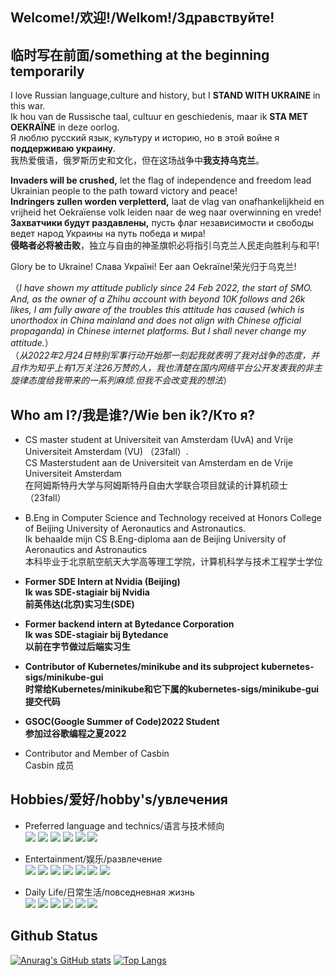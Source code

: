 ## Welcome!/欢迎!/Welkom!/Здравствуйте!

## 临时写在前面/something at the beginning temporarily
I love Russian language,culture and history, but I **STAND WITH UKRAINE** in this war. <br>
Ik hou van de Russische taal, cultuur en geschiedenis, maar ik **STA MET OEKRAÏNE** in deze oorlog. <br>
Я люблю русский язык, культуру и историю, но в этой войне я **поддерживаю украину**.<br>
我热爱俄语，俄罗斯历史和文化，但在这场战争中**我支持乌克兰**。


**Invaders will be crushed,** let the flag of independence and freedom lead Ukrainian people to the path toward victory and peace!<br>
**Indringers zullen worden verpletterd,** laat de vlag van onafhankelijkheid en vrijheid het Oekraïense volk leiden naar de weg naar overwinning en vrede!<br>
**Захватчики будут раздавлены,** пусть флаг независимости и свободы ведет народ Украины на путь победа и мира!<br>
**侵略者必将被击败**，独立与自由的神圣旗帜必将指引乌克兰人民走向胜利与和平!


Glory be to Ukraine! Слава Україні! Eer aan Oekraïne!荣光归于乌克兰!

（*I have shown my attitude publicly since 24 Feb 2022, the start of SMO. And, as the owner of a Zhihu account with beyond 10K follows and 26k likes, I am fully aware of the troubles this attitude has caused (which is unorthodox in China mainland and does not align with Chinese official propaganda) in Chinese internet platforms. But I shall never change my attitude.*）<br>
（*从2022年2月24日特别军事行动开始那一刻起我就表明了我对战争的态度，并且作为知乎上有1万关注26万赞的人，我也清楚在国内网络平台公开发表我的非主旋律态度给我带来的一系列麻烦.但我不会改变我的想法*）<br>


## Who am I?/我是谁?/Wie ben ik?/Кто я?

- CS master student at Universiteit van Amsterdam (UvA) and Vrije Universiteit Amsterdam (VU) （23fall）.<br>
CS Masterstudent aan de Universiteit van Amsterdam en de Vrije Universiteit Amsterdam <br>
在阿姆斯特丹大学与阿姆斯特丹自由大学联合项目就读的计算机硕士（23fall）<br>

- B.Eng in Computer Science and Technology received at Honors College of Beijing University of Aeronautics and Astronautics.<br>
Ik behaalde mijn CS B.Eng-diploma aan de Beijing University of Aeronautics and Astronautics<br>
本科毕业于北京航空航天大学高等理工学院，计算机科学与技术工程学士学位<br> 

- **Former SDE Intern at Nvidia (Beijing)<br> Ik was SDE-stagiair bij Nvidia <br/> 前英伟达(北京)实习生(SDE)<br/>**

- **Former backend intern at Bytedance Corporation<br>
Ik was SDE-stagiair bij Bytedance<br/> 
以前在字节做过后端实习生<br>**


- **Contributor of Kubernetes/minikube and its subproject kubernetes-sigs/minikube-gui <br/> 
  时常给Kubernetes/minikube和它下属的kubernetes-sigs/minikube-gui提交代码**
  
- **GSOC(Google Summer of Code)2022 Student<br/> 
  参加过谷歌编程之夏2022**

- Contributor and Member of Casbin <br>
Casbin 成员

## Hobbies/爱好/hobby's/увлечения

- Preferred language and technics/语言与技术倾向<br>
![](https://img.shields.io/badge/-Golang-blue) 
![](https://img.shields.io/badge/-C++-brightgreen)
![](https://img.shields.io/badge/-Kubernetes-blue)
![](https://img.shields.io/badge/-ACL-blue)
![](https://img.shields.io/badge/-CloudNative-blue)
![](https://img.shields.io/badge/-WEB-blue)
- Entertainment/娱乐/развлечение<br>
![](https://img.shields.io/badge/-CSGO-yellow)
![](https://img.shields.io/badge/-World%20of%20Tanks-lightgray)
![](https://img.shields.io/badge/-War%20Thunder-lightgray)
![](https://img.shields.io/badge/-Europa%20Universalis%20IV-yellowgreen)
![](https://img.shields.io/badge/-Heart%20of%20Iron%20IV-red)
![](https://img.shields.io/badge/-Stellaris-lightgreen)
![](https://img.shields.io/badge/-StarWar-blue)

- Daily Life/日常生活/повседневная жизнь<br>
![](https://img.shields.io/badge/军乐-Military%20March-lightgreen)
![](https://img.shields.io/badge/русский%20язык-Russian%20language-brightgreen)
![](https://img.shields.io/badge/Русская%20история-Russian%20history-brightgreen)
![](https://img.shields.io/badge/近代历史-modern%20history-brightgreen)
![](https://img.shields.io/badge/西方历史-western%20history-brightgreen)
![](https://img.shields.io/badge/政治-Politics-brightgreen)

## Github Status
[![Anurag's GitHub stats](https://github-readme-stats.vercel.app/api?username=ComradeProgrammer&theme=dark&count_private=true&include_all_commits=true)](https://github.com/anuraghazra/github-readme-stats)
[![Top Langs](https://github-readme-stats.vercel.app/api/top-langs/?username=ComradeProgrammer&theme=dark&layout=compact&langs_count=10)](https://github.com/anuraghazra/github-readme-stats)

